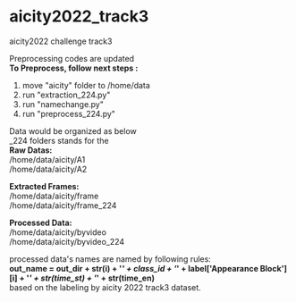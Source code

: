 # aicity2022_track3  
aicity2022 challenge track3  

Preprocessing codes are updated  
**To Preprocess, follow next steps :**  
1) move "aicity" folder to /home/data  
2) run "extraction_224.py"  
3) run "namechange.py"  
4) run "preprocess_224.py"  

Data would be organized as below  
_224 folders stands for the  
**Raw Datas:**  
/home/data/aicity/A1  
/home/data/aicity/A2  

**Extracted Frames:**  
/home/data/aicity/frame  
/home/data/aicity/frame_224  

**Processed Data:**  
/home/data/aicity/byvideo  
/home/data/aicity/byvideo_224  

processed data's names are named by following rules:  
**out_name = out_dir + str(i) + '_' + class_id + '_' + label['Appearance Block'][i] + '_' + str(time_st) + '_' + str(time_en)**  
based on the labeling by aicity 2022 track3 dataset.  
